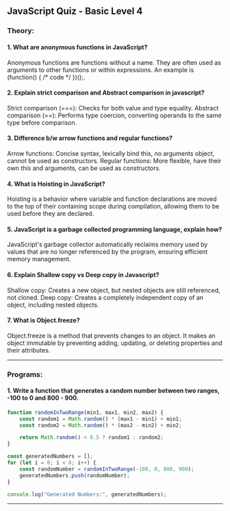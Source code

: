 ## JavaScript Quiz - Basic Level 4


### Theory:

#### **1. What are anonymous functions in JavaScript?**

Anonymous functions are functions without a name. They are often used as arguments to other functions or within expressions. An example is (function() { /* code */ })();.

#### **2. Explain strict comparison and Abstract comparison in javascript?**
Strict comparison (===): Checks for both value and type equality.
Abstract comparison (==): Performs type coercion, converting operands to the same type before comparison.

#### **3. Difference b/w arrow functions and regular functions?**

Arrow functions: Concise syntax, lexically bind this, no arguments object, cannot be used as constructors.
Regular functions: More flexible, have their own this and arguments, can be used as constructors.

#### **4. What is Hoisting in JavaScript?**

Hoisting is a behavior where variable and function declarations are moved to the top of their containing scope during compilation, allowing them to be used before they are declared.

#### **5. JavaScript is a garbage collected programming language, explain how?**

JavaScript's garbage collector automatically reclaims memory used by values that are no longer referenced by the program, ensuring efficient memory management.

#### **6. Explain Shallow copy vs Deep copy in Javascript?**

Shallow copy: Creates a new object, but nested objects are still referenced, not cloned.
Deep copy: Creates a completely independent copy of an object, including nested objects.

#### **7. What is Object.freeze?**

Object.freeze is a method that prevents changes to an object. It makes an object immutable by preventing adding, updating, or deleting properties and their attributes.

---
### Programs:

#### **1. Write a function that generates a random number between two ranges, -100 to 0 and 800 - 900.**
``` javascript
function randomInTwoRange(min1, max1, min2, max2) {
    const random1 = Math.random() * (max1 - min1) + min1;
    const random2 = Math.random() * (max2 - min2) + min2;

    return Math.random() < 0.5 ? random1 : random2;
}

const generatedNumbers = [];
for (let i = 0; i < 8; i++) {
    const randomNumber = randomInTwoRange(-100, 0, 800, 900);
    generatedNumbers.push(randomNumber);
}

console.log("Generated Numbers:", generatedNumbers);

```
---

